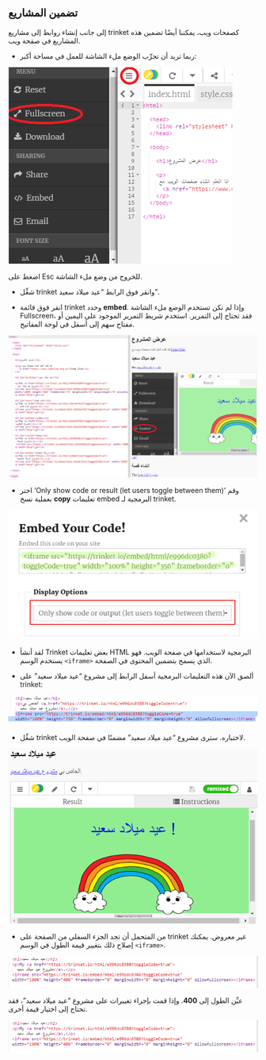 ## تضمين المشاريع

إلى جانب إنشاء روابط إلى مشاريع trinket كصفحات ويب، يمكننا أيضًا تضمين هذه المشاريع في صفحة ويب.

+ ربما تريد أن تجرِّب الوضع ملء الشاشة للعمل في مساحة أكبر:

![لقطة شاشة](images/showcase-fullscreen.png)

اضغط على Esc للخروج من وضع ملء الشاشة.

+ شغِّل trinket وانقر فوق الرابط “عيد ميلاد سعيد”.

+ انقر فوق قائمة trinket وحدد **embed**. وإذا لم تكن تستخدم الوضع ملء الشاشة Fullscreen، فقد تحتاج إلى التمرير. استخدم شريط التمرير الموجود على اليمين أو مفتاح سهم إلى أسفل في لوحة المفاتيح.

![لقطة الشاشة](images/showcase-embed-code.png)

+ اختر ‘Only show code or result (let users toggle between them)’ وقم بعملية نسخ **copy** تعليمات embed البرمجية لـ trinket. 

![لقطة الشاشة](images/showcase-embed.png)

+ لقد أنشأ Trinket بعض تعليمات HTML البرمجية لاستخدامها في صفحة الويب. فهو يستخدم الوسم `<iframe>` الذي يسمح بتضمين المحتوى في الصفحة.

+ ألصق الآن هذه التعليمات البرمجية أسفل الرابط إلى مشروع “عيد ميلاد سعيد” على trinket:

![لقطة الشاشة](images/showcase-paste-embed.png)

+ شغِّل trinket لاختباره. سترى مشروع “عيد ميلاد سعيد” مضمنًا في صفحة الويب. 

![لقطة الشاشة](images/showcase-embed-output.png)

+ من المتحمل أن تجد الجزء السفلي من الصفحة على trinket غير معروض. يمكنك إصلاح ذلك بتغيير قيمة الطول في الوسم `<iframe>`. 

![لقطة الشاشة](images/showcase-embed-height.png)

عيِّن الطول إلى **400**. وإذا قمت بإجراء تغييرات على مشروع “عيد ميلاد سعيد”، فقد تحتاج إلى اختيار قيمة أخرى.

![لقطة الشاشة](images/showcase-embed-fixed.png)